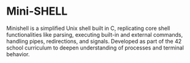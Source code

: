 # Mini-SHELL
Minishell is a simplified Unix shell built in C, replicating core shell functionalities like parsing, executing built-in and external commands, handling pipes, redirections, and signals. Developed as part of the 42 school curriculum to deepen understanding of processes and terminal behavior.
